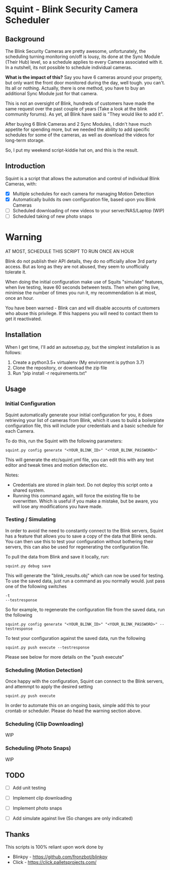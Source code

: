 # Squint - Blink Security Camera Scheduler

## Background
The Blink Security Cameras are pretty awesome, unfortunately, the scheduling turning monitoring on/off is lousy, its done at the Sync Module (Their Hub) level, so a schedule applies to every Camera associated with it. In a nutshell, its not possible to schedule individual cameras. 

**What is the impact of this?** Say you have 6 cameras around your property, but only want the front door monitored during the day, well tough. you can't. Its all or nothing. Actually, there is one method, you have to buy an additional Sync Module just for that camera.

This is not an oversight of Blink,  hundreds of customers have made the same request over the past couple of years (Take a look at the blink community forums). As yet, all Blink have said is "They would like to add it".  

After buying 6 Blink Cameras and 2 Sync Modules, I didn't have much appetite for spending more, but we needed the ability to add specific schedules for some of the cameras, as well as download the videos for long-term storage. 

So, I put my weekend script-kiddie hat on, and this is the result. 

## Introduction
Squint is a script that allows the automation and control of individual Blink Cameras, with:
 
- [x] Multiple schedules for each camera for managing Motion Detection
- [x] Automatically builds its own configuration file, based upon you Blink Cameras
- [ ] Scheduled downloading of new videos to your server/NAS/Laptop (WIP)
- [ ] Scheduled taking of new photo snaps

# Warning
AT MOST, SCHEDULE THIS SCRIPT TO RUN ONCE AN HOUR

Blink do not publish their API details, they do no officially allow 3rd party access. But as long as they are not abused, they seem to unofficially tolerate it. 

When doing the initial configuration make use of Squits "simulate" features, when live testing, leave 60 seconds between tests. Then when going live, minimise the number of times you run it, my recommendation is at most, once an hour. 

You have been warned - Blink can and will disable accounts of customers who abuse this privilege. If this happens you will need to contact them to get it reactivated.

## Installation
When I get time, I'll add an autosetup.py, but the simplest installation is as follows:

1. Create a python3.5+ virtualenv (My environment is python 3.7)
2. Clone the repository, or download the zip file
3. Run "pip install -r requirements.txt"

## Usage 

### Initial Configuration
Squint automatically generate your initial configuration for you, it does retrieving your list of cameras from Blink, which it uses to build a boilerplate configuration file, this will include your credentials and a basic schedule for each Camera. 

To do this, run the Squint with the following parameters:
```
squint.py config generate "<YOUR_BLINK_ID>" "<YOUR_BLINK_PASSWORD>"
```
This will generate the etc/squint.yml file, you can edit this with any text editor and tweak times and motion detection etc. 

Notes:
* Credentials are stored in plain text. Do not deploy this script onto a shared system. 
* Running this command again, will force the existing file to be overwritten. Which is useful if you make a mistake, but be aware, you will lose any modifications you have made.

### Testing / Simulating 
In order to avoid the need to constantly connect to the Blink servers, Squint has a feature that allows you to save a copy of the data that Blink sends. You can then use this to test your configuration without bothering their servers, this can also be used for regenerating the configuration file.

To pull the data from Blink and save it locally, run:
```
squint.py debug save 
```
This will generate the "blink_results.obj" which can now be used for testing. 
To use the saved data, just run a command as you normally would. just pass one of the following switches
 ```
-t
--testresponse
```
So for example, to regenerate the configuration file from the saved data, run the following
```
squint.py config generate "<YOUR_BLINK_ID>" "<YOUR_BLINK_PASSWORD>" --testresponse
```
To test your configuration against the saved data, run the following
```
squint.py push execute --testresponse
```
Please see below for more details on the "push execute"


### Scheduling (Motion Detection)
Once happy with the configuration, Squint can connect to the Blink servers, and attemmpt to apply the desired setting
```
squint.py push execute
```
In order to automate this on an ongoing basis, simple add this to your crontab or scheduler. Please do head the warning
section above.

### Scheduling (Clip Downloading)
WIP
### Scheduling (Photo Snaps)
WIP

## TODO
- [ ] Add unit testing
- [ ] Implement clip downloading
- [ ] Implement photo snaps
- [ ] Add simulate against live (So changes are only indicated)



 
## Thanks
This scripts is 100% reliant upon work done by 

* Blinkpy - https://github.com/fronzbot/blinkpy
* Click - https://click.palletsprojects.com/

